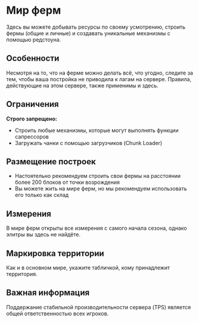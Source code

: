 # Мир ферм

Здесь вы можете добывать ресурсы по своему усмотрению, строить фермы (общие и личные) и создавать уникальные механизмы с помощью редстоуна.

## Особенности

Несмотря на то, что на ферме можно делать всё, что угодно, следите за тем, чтобы ваша постройка не приводила к лагам на сервере. Правила, действующие на этом сервере, также применимы и здесь.

## Ограничения

**Строго запрещено:**

- Строить любые механизмы, которые могут выполнять функции сапрессоров
- Загружать чанки с помощью загрузчиков (Chunk Loader)

## Размещение построек

- Настоятельно рекомендуем строить свои фермы на расстоянии более 200 блоков от точки возрождения
- Вы можете жить на мире ферм, но мы рекомендуем использовать его только как склад

## Измерения

В мире ферм открыты все измерения с самого начала сезона, однако элитры вы здесь не найдёте.

## Маркировка территории

Как и в основном мире, укажите табличкой, кому принадлежит территория.

## Важная информация

Поддержание стабильной производительности сервера (TPS) является общей ответственностью всех игроков.
